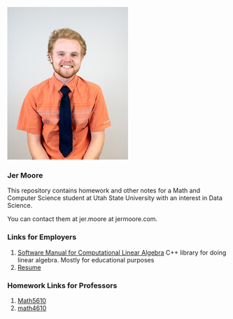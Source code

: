 ![](IMG_7845_jeremiah.jpg)

### Jer Moore

This repository contains homework and other notes for a Math and Computer Science student at Utah State University with an interest in Data Science.

You can contact them at jer.moore at jermoore.com.

### Links for Employers
1. [Software Manual for Computational Linear Algebra](https://thedegreeisalie.github.io/Math5610/softwareManual/) C++ library for doing linear algebra. Mostly for educational purposes 
2. [Resume](https://thedegreeisalie.github.io/resume.pdf)
<!--- 2. [BEE1 and BUZZ1]() Training NNs, RNNs, and CNNs to recognize bees, includes audio and images. 3. [Broken link]() Data Science project -->

### Homework Links for Professors 

1. [Math5610](https://thedegreeisalie.github.io/Math5610)
2. [math4610](https://thedegreeisalie.github.io/math4610)

